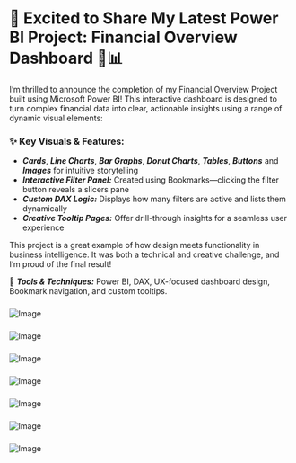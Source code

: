 # 🚀 Excited to Share My Latest Power BI Project: Financial Overview Dashboard 💼📊

I’m thrilled to announce the completion of my Financial Overview Project built using Microsoft Power BI! This interactive dashboard is designed to turn complex financial data into clear, actionable insights using a range of dynamic visual elements:

### ✨ Key Visuals & Features:

- ***Cards***, ***Line Charts***, ***Bar Graphs***, ***Donut Charts***, ***Tables***, ***Buttons*** and ***Images*** for intuitive storytelling
- ***Interactive Filter Panel:*** Created using Bookmarks—clicking the filter button reveals a slicers pane
- ***Custom DAX Logic:*** Displays how many filters are active and lists them dynamically
- ***Creative Tooltip Pages:*** Offer drill-through insights for a seamless user experience

This project is a great example of how design meets functionality in business intelligence. It was both a technical and creative challenge, and I’m proud of the final result!

🔧 ***Tools & Techniques:*** Power BI, DAX, UX-focused dashboard design, Bookmark navigation, and custom tooltips.

### 
![Image](https://github.com/user-attachments/assets/20eb18cd-5609-4290-aca6-e484a66b3d2d)
### 
![Image](https://github.com/user-attachments/assets/e167a947-5a24-483b-a847-09e1d182ccea)
### 
![Image](https://github.com/user-attachments/assets/8e47fc47-1c59-4df6-ae84-a928dd5b710f)
### 
![Image](https://github.com/user-attachments/assets/126663c9-6692-43fb-b927-555cb0ab76a4)
### 
![Image](https://github.com/user-attachments/assets/e63f5baa-d903-42ee-af9c-2401227baa4a)
### 
![Image](https://github.com/user-attachments/assets/a04aefdc-b30a-42dc-885b-d1352ac2a3eb)
### 
![Image](https://github.com/user-attachments/assets/71dbf40c-579c-4b94-bca2-8e5a5291d6b8)
